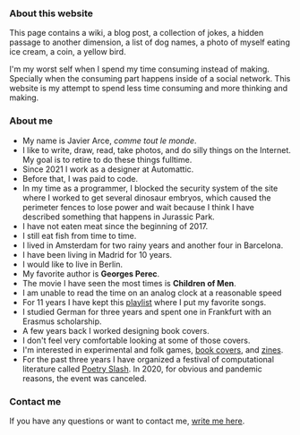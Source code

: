 <p class="Weather is-light" is="weather-description"></p>

### About this website

This page contains a wiki, a blog post, a collection of jokes, a hidden passage to another dimension, a list of dog names, a photo of myself eating ice cream, a coin, a yellow bird.

I'm my worst self when I spend my time consuming instead of making.  Specially when the consuming part happens inside of a social network. This website is my attempt to spend less time consuming and more thinking and making.

### About me

- My name is Javier Arce, <em>comme tout le monde</em>.
- I like to write, draw, read, take photos, and do silly things on the Internet. My goal is to retire to do these things fulltime.
- Since 2021 I work as a designer at Automattic.
- Before that, I was paid to code.
- In my time as a programmer, I blocked the security system of the site where I worked to get several dinosaur embryos, which caused the perimeter fences to lose power and wait because I think I have described something that happens in Jurassic Park.
- I have not eaten meat since the beginning of 2017.
- I still eat fish from time to time.
- I lived in Amsterdam for two rainy years and another four in Barcelona.
- I have been living in Madrid for 10 years. 
- I would like to live in Berlin.
- My favorite author is <strong>Georges Perec</strong>.
- The movie I have seen the most times is <strong>Children of Men</strong>.
- I am unable to read the time on an analog clock at a reasonable speed
- For 11 years I have kept this <a href="https://open.spotify.com/playlist/7vqFM7WRxeDHdsDMmGntuR?si=7QmZdWLASguzxwpwxLS0jQ" title="I like to listen to this playlist" target="_blank">playlist</a> where I put my favorite songs.
- I studied German for three years and spent one in Frankfurt with an Erasmus scholarship.
- A few years back I worked designing book covers.
- I don't feel very comfortable looking at some of those covers.
- I'm interested in experimental and folk games, <a href="https://www.are.na/javier/i-ve-got-you-covered" target="_blank">book covers</a>, and <a href="https://www.are.na/javier/zine-idmgeajhfcs" title="Zines" target="_blank">zines</a>.
- For the past three  years I have organized a festival of computational literature called <a href="https://poetryslash.com" target="_blank">Poetry Slash</a>. In 2020, for obvious and pandemic reasons, the event was canceled.

### Contact me

If you have any questions or want to contact me, <a href="https://mail.javier.computer">write me here</a>.
